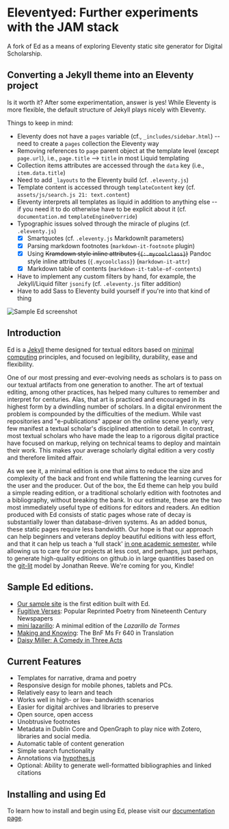 # Eleventyed: Further experiments with the JAM stack

A fork of Ed as a means of exploring Eleventy static site generator for Digital Scholarship.

## Converting a Jekyll theme into an Eleventy project

Is it worth it? After some experimentation, answer is yes! While Eleventy is more flexible, the default structure of Jekyll plays nicely with Eleventy.

Things to keep in mind:

- Eleventy does not have a `pages` variable (cf., `_includes/sidebar.html`) -- need to create a `pages` collection the Eleventy way
- Removing references to `page` parent object at the template level (except `page.url`), i.e., `page.title` --> `title` in most Liquid templating
- Collection items attributes are accessed through the `data` key (i.e., `item.data.title`)
- Need to add `_layouts` to the Eleventy build (cf. `.eleventy.js`)
- Template content is accessed through `templateContent` key (cf. `assets/js/search.js 21: text.content`)
- Eleventy interprets all templates as liquid in addition to anything else -- if you need it to do otherwise have to be explicit about it (cf. `documentation.md` `templateEngineOverride`)
- Typographic issues solved through the miracle of plugins (cf. `.eleventy.js`)
  - [x] Smartquotes (cf. `.eleventy.js` MarkdownIt parameters)
  - [x] Parsing markdown footnotes (`markdown-it-footnote` plugin)
  - [x] Using ~~Kramdown style inline attributes (`{:.mycoolclass}`)~~ Pandoc style inline attributes (`{.mycoolclass}`) (`markdown-it-attr`)
  - [x] Markdown table of contents (`markdown-it-table-of-contents`)
- Have to implement any custom filters by hand, for example, the Jekyll/Liquid filter `jsonify` (cf. `.eleventy.js` filter addition)
- Have to add Sass to Eleventy build yourself if you're into that kind of thing

![Sample Ed screenshot](https://github.com/minicomp/ed/blob/master/assets/screenshot-home.png)


## Introduction

Ed is a [Jekyll](https://jekyllrb.com/) theme designed for textual editors based on
[minimal computing](http://go-dh.github.io/mincomp/) principles, and focused on legibility,
durability, ease and flexibility.

One of our most pressing and ever-evolving needs as scholars is to pass on our textual artifacts
from one generation to another. The art of textual editing, among other practices, has helped many
cultures to remember and interpret for centuries. Alas, that art is practiced and encouraged in its
highest form by a dwindling number of scholars. In a digital environment the problem is compounded
by the difficulties of the medium. While vast repositories and "e-publications" appear on the
online scene yearly, very few manifest a textual scholar's disciplined attention to detail. In
contrast, most textual scholars who have made the leap to a rigorous digital practice have focused
on markup, relying on technical teams to deploy and maintain their work. This makes your average
scholarly digital edition a very costly and therefore limited affair.

As we see it, a minimal edition is one that aims to reduce the size and complexity of the back and
front end while flattening the learning curves for the user and the producer. Out of the box, the Ed
theme can help you build a simple reading edition, or a traditional scholarly edition with footnotes
and a bibliography, without breaking the bank. In our estimate, these are the two most immediately
useful type of editions for editors and readers. An edition produced with Ed consists of static
pages whose rate of decay is substantially lower than database-driven systems. As an added bonus,
these static pages require less bandwidth. Our hope is that our approach can help beginners and
veterans deploy beautiful editions with less effort, and that it can help us teach a 'full stack'
[in one academic semester](https://github.com/susannalles/MinimalEditions/blob/master/README.md),
while allowing us to care for our projects at less cost, and perhaps, just perhaps, to generate
high-quality editions on github.io in large quantities based on the
[git-lit](http://jonreeve.com/2015/09/introducing-git-lit/) model by Jonathan Reeve. We're coming
for you, Kindle!


## Sample Ed editions.

- [Our sample site](http://minicomp.github.io/ed/) is the first edition built with Ed.
- [Fugitive Verses](http://fugitiverses.viraltexts.org/): Popular Reprinted Poetry from Nineteenth Century Newspapers
- [mini lazarillo](http://minilazarillo.github.io/): A minimal edition of the *Lazarillo de Tormes*
- [Making and Knowing](https://cu-mkp.github.io/GR8975-edition/): The BnF Ms Fr 640 in Translation
- [Daisy Miller: A Comedy in Three Acts](https://britaneeelizabeth.github.io/ed/texts/DaisyMillerPlay/)


## Current Features

- Templates for narrative, drama and poetry
- Responsive design for mobile phones, tablets and PCs.
- Relatively easy to learn and teach
- Works well in high- or low- bandwidth scenarios
- Easier for digital archives and libraries to preserve
- Open source, open access
- Unobtrusive footnotes
- Metadata in Dublin Core and OpenGraph to play nice with Zotero, libraries and social media.
- Automatic table of content generation
- Simple search functionality
- Annotations via [hypothes.is](https://hypothes.is/)
- Optional: Ability to generate well-formatted bibliographies and linked citations


## Installing and using Ed

To learn how to install and begin using Ed, please visit our
[documentation page](http://minicomp.github.io/ed/documentation).
